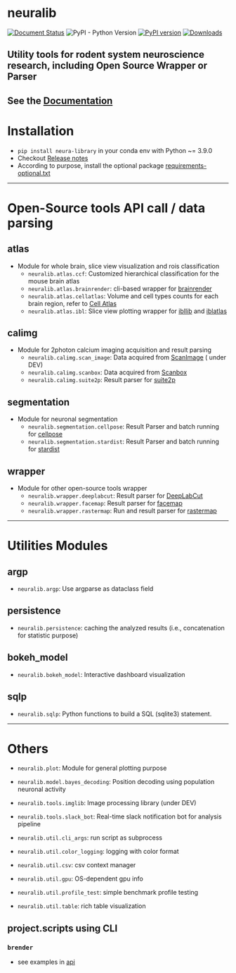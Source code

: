 
# neuralib

[![Document Status](https://readthedocs.org/projects/neuralib/badge/?version=latest)](https://neuralib.readthedocs.io/en/latest/index.html)
![PyPI - Python Version](https://img.shields.io/pypi/pyversions/neura-library)
[![PyPI version](https://badge.fury.io/py/neura-library.svg)](https://badge.fury.io/py/neura-library)
[![Downloads](https://static.pepy.tech/badge/neura-library)](https://pepy.tech/project/neura-library)

## Utility tools for rodent system neuroscience research, including Open Source Wrapper or Parser

## See the [Documentation ](https://neuralib.readthedocs.io/en/latest/index.html)

# Installation

- `pip install neura-library` in your conda env with Python ~= 3.9.0
- Checkout [Release notes](https://github.com/ytsimon2004/neuralib/releases)
- According to purpose, install the optional package [requirements-optional.txt](requirements-optional.txt)

----------------------------

# Open-Source tools API call / data parsing

## atlas

- Module for whole brain, slice view visualization and rois classification
  - `neuralib.atlas.ccf`: Customized hierarchical classification for the mouse brain atlas
  - `neuralib.atlas.brainrender`: cli-based wrapper for [brainrender](https://github.com/brainglobe/brainrender)
  - `neuralib.atlas.cellatlas`: Volume and cell types counts for each brain region, refer
    to [Cell Atlas](https://portal.bluebrain.epfl.ch/resources/models/cell-atlas/)
  - `neuralib.atlas.ibl`: Slice view plotting wrapper
    for [ibllib](https://github.com/int-brain-lab/ibllib?tab=readme-ov-file)
    and [iblatlas](https://int-brain-lab.github.io/iblenv/_autosummary/ibllib.atlas.html)

## calimg

- Module for 2photon calcium imaging acquisition and result parsing
  - `neuralib.calimg.scan_image`: Data acquired from [ScanImage](https://www.mbfbioscience.com/products/scanimage/) (
    under
    DEV)
  - `neuralib.calimg.scanbox`: Data acquired from [Scanbox](https://scanbox.org/tag/two-photon/)
  - `neuralib.calimg.suite2p`:  Result parser for [suite2p](https://github.com/MouseLand/suite2p)

## segmentation

- Module for neuronal segmentation
  - `neuralib.segmentation.cellpose`: Result Parser and batch running
    for [cellpose](https://github.com/MouseLand/cellpose)
  - `neuralib.segmentation.stardist`: Result Parser and batch running
    for [stardist](https://github.com/stardist/stardist)

## wrapper

- Module for other open-source tools wrapper
  - `neuralib.wrapper.deeplabcut`: Result parser for [DeepLabCut](https://github.com/DeepLabCut/DeepLabCut)
  - `neuralib.wrapper.facemap`: Result parser for [facemap](https://github.com/MouseLand/facemap)
  - `neuralib.wrapper.rastermap`: Run and result parser for [rastermap](https://github.com/MouseLand/rastermap)

----------------------------

# Utilities Modules

## argp

- `neuralib.argp`: Use argparse as dataclass field

## persistence

- `neuralib.persistence`: caching the analyzed results (i.e., concatenation for statistic purpose)

## bokeh_model

- `neuralib.bokeh_model`: Interactive dashboard visualization

## sqlp

- `neuralib.sqlp`: Python functions to build a SQL (sqlite3) statement.

--------------------------

# Others

- `neuralib.plot`: Module for general plotting purpose


- `neuralib.model.bayes_decoding`: Position decoding using population neuronal activity


- `neuralib.tools.imglib`: Image processing library (under DEV)
- `neuralib.tools.slack_bot`: Real-time slack notification bot for analysis pipeline


- `neuralib.util.cli_args`: run script as subprocess
- `neuralib.util.color_logging`: logging with color format
- `neuralib.util.csv`: csv context manager
- `neuralib.util.gpu`: OS-dependent gpu info
- `neuralib.util.profile_test`: simple benchmark profile testing
- `neuralib.util.table`: rich table visualization

## project.scripts using CLI

### `brender`

- see examples in [api](https://neuralib.readthedocs.io/en/latest/api/neuralib.atlas.brainrender.html)



